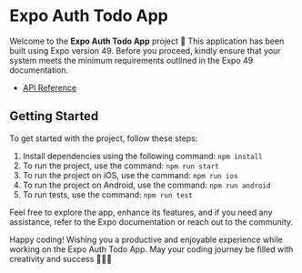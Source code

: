 # Expo Auth Todo App

Welcome to the **Expo Auth Todo App** project 👋 This application has been built using Expo version 49. Before you proceed, kindly ensure that your system meets the minimum requirements outlined in the Expo 49 documentation.

- [API Reference](https://docs.expo.dev/versions/latest/)

## Getting Started

To get started with the project, follow these steps:

1. Install dependencies using the following command:
   `npm install`
2. To run the project, use the command:
   `npm run start`
3. To run the project on iOS, use the command:
   `npm run ios`
4. To run the project on Android, use the command:
   `npm run android`
5. To run tests, use the command:
   `npm run test`

Feel free to explore the app, enhance its features, and if you need any assistance, refer to the Expo documentation or reach out to the community.

Happy coding! Wishing you a productive and enjoyable experience while working on the Expo Auth Todo App. May your coding journey be filled with creativity and success 🎉🎉🎉
